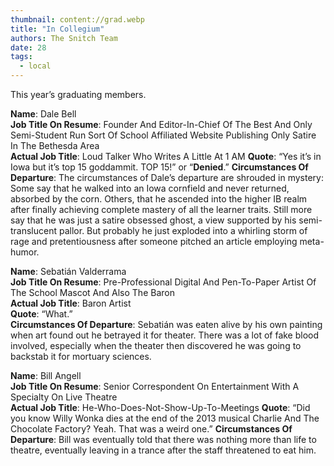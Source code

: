 ```yaml
---
thumbnail: content://grad.webp
title: "In Collegium"
authors: The Snitch Team
date: 28
tags:
  - local
---
```


This year’s graduating members.

**Name**: Dale Bell\
**Job Title On Resume**: Founder And Editor-In-Chief Of The Best And Only Semi-Student Run Sort Of School Affiliated Website Publishing Only Satire In The Bethesda Area\
**Actual Job Title**: Loud Talker Who Writes A Little At 1 AM
**Quote**: “Yes it’s in Iowa but it’s top 15 goddammit. TOP 15!” or “**Denied**.”
**Circumstances Of Departure**: The circumstances of Dale’s departure are shrouded in mystery: Some say that he walked into an Iowa cornfield and never returned, absorbed by the corn. Others, that he ascended into the higher IB realm after finally achieving complete mastery of all the learner traits. Still more say that he was just a satire obsessed ghost, a view supported by his semi-translucent pallor. But probably he just exploded into a whirling storm of rage and pretentiousness after someone pitched an article employing meta-humor.

**Name**: Sebatián Valderrama\
**Job Title On Resume**: Pre-Professional Digital And Pen-To-Paper Artist Of The School Mascot And Also The Baron\
**Actual Job Title**: Baron Artist\
**Quote**: “What.”\
**Circumstances Of Departure**: Sebatián was eaten alive by his own painting when art found out he betrayed it for theater. There was a lot of fake blood involved, especially when the theater then discovered he was going to backstab it for mortuary sciences.

**Name**: Bill Angell\
**Job Title On Resume**: Senior Correspondent On Entertainment With A Specialty On Live Theatre\
**Actual Job Title**: He-Who-Does-Not-Show-Up-To-Meetings
**Quote**: “Did you know Willy Wonka dies at the end of the 2013 musical Charlie And The Chocolate Factory? Yeah. That was a weird one.”
**Circumstances Of Departure**: Bill was eventually told that there was nothing more than life to theatre, eventually leaving in a trance after the staff threatened to eat him. 

